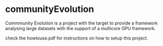 # communityEvolution

Commmunity Evolution is a project with the target to provide a framework analysing large datasets with the support of a multicore GPU framework. 

check the howtouse.pdf for instructions on how to setup this project. 